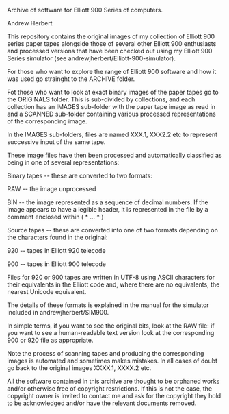 Archive of software for Elliott 900 Series of computers.

Andrew Herbert

This repository contains the original images of my collection of Elliott 900 series paper tapes alongside those of several
other Elliott 900 enthusiasts and processed versions that have been checked out using my Elliott 900 Series simulator
(see andrewjherbert/Elliott-900-simulator).

For those who want to explore the range of Elliott 900 software and how it was used go strainght to the ARCHIVE folder.

Fot those who want to look at exact binary images of the paper tapes go to the ORIGINALS folder.  This is sub-divided by
collections, and each collection has an IMAGES sub-folder with the paper tape image as read in and a SCANNED sub-folder
containing various processed representations of the corresponding image.

In the IMAGES sub-folders, files are named XXX.1,  XXX2.2 etc to represent successive input of the same tape.

These image files have then been processed and automatically classified as being in one of several representations:

Binary tapes -- these are converted to two formats:

  RAW -- the image unprocessed

  BIN -- the image represented as a sequence of decimal numbers.  If the image appears to have a legible header,
         it is represented in the file by a comment enclosed within ( * ... * )

Source tapes -- these are converted into one of two formats depending on the characters found in the original:

  920 -- tapes in Elliott 920 telecode

  900 -- tapes in Elliott 900 telecode

Files for 920 or 900 tapes are written in UTF-8 using ASCII characters for their equivalents in the Elliott code and,
where there are no equivalents, the nearest Unicode equivalent.

The details of these formats is explained in the manual for the simulator included in andrewjherbert/SIM900.

In simple terms, if you want to see the original bits, look at the RAW file: if you want to see a human-readable text
version look at the corresponding 900 or 920 file as appropriate.

Note the process of scanning tapes and producing the corresponding images is automated and sometimes makes mistakes.  In
all cases of doubt go back to the original images  XXXX.1, XXXX.2 etc.

All the software contained in this archive are thought to be orphaned works and/or
otherwise free of copyright restrictions.  If this is not the case, the copyright owner is
invited to contact me and ask for the copyright they hold to be acknowledged and/or have
the relevant documents removed.
